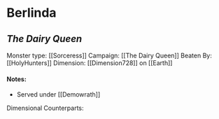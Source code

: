 # Berlinda
## *The Dairy Queen*

Monster type: [[Sorceress]]
Campaign: [[The Dairy Queen]]
Beaten By: [[HolyHunters]]
Dimension: [[Dimension728]] on [[Earth]]

#### Notes:
- Served under [[Demowrath]]

Dimensional Counterparts:


